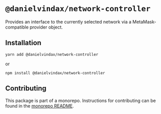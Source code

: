 # `@danielvindax/network-controller`

Provides an interface to the currently selected network via a MetaMask-compatible provider object.

## Installation

`yarn add @danielvindax/network-controller`

or

`npm install @danielvindax/network-controller`

## Contributing

This package is part of a monorepo. Instructions for contributing can be found in the [monorepo README](https://github.com/danielvindax/walletcore#readme).
